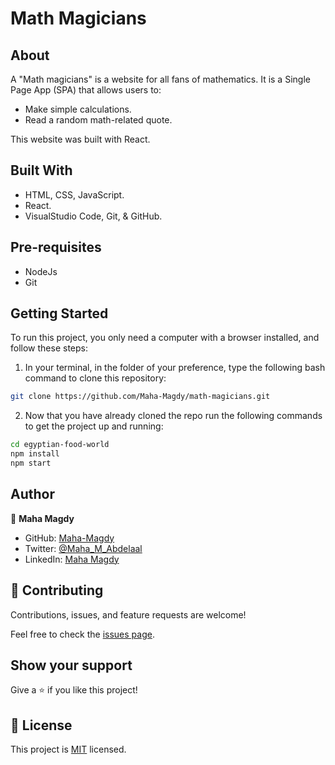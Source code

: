 # Math Magicians

## About

A "Math magicians" is a website for all fans of mathematics. It is a Single Page App (SPA) that allows users to:

- Make simple calculations.
- Read a random math-related quote.
  
This website was built with React.
## Built With

- HTML, CSS, JavaScript.
- React.
- VisualStudio Code, Git, & GitHub.

<!-- ## Live Demo

[Live Demo Link]( https://maha-magdy.github.io/egyptian-food-world/ ) -->

## Pre-requisites

- NodeJs
- Git
## Getting Started

To run this project, you only need a computer with a browser installed, and follow these steps:


1. In your terminal, in the folder of your preference, type the following bash command to clone this repository:

```sh
git clone https://github.com/Maha-Magdy/math-magicians.git
```

2. Now that you have already cloned the repo run the following commands to get the project up and running:
```sh
cd egyptian-food-world
npm install
npm start
```
## Author

👤 **Maha Magdy**

- GitHub: [Maha-Magdy](https://github.com/Maha-Magdy)
- Twitter: [@Maha_M_Abdelaal](https://twitter.com/Maha_M_Abdelaal)
- LinkedIn: [Maha Magdy](https://www.linkedin.com/in/maha-magdy-abdelaal/)

## 🤝 Contributing

Contributions, issues, and feature requests are welcome!

Feel free to check the [issues page](https://github.com/Maha-Magdy/math-magicians/issues).

## Show your support

Give a ⭐️ if you like this project!

## 📝 License

This project is [MIT](./LICENSE) licensed.